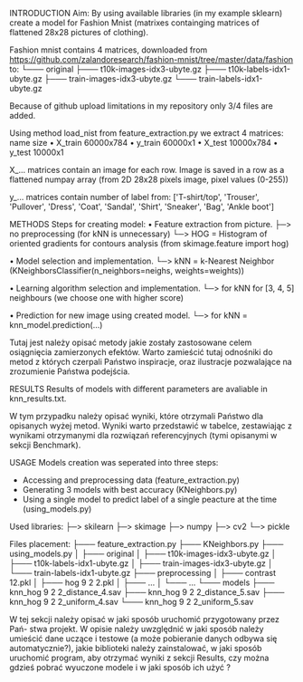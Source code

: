 INTRODUCTION
Aim: By using available libraries (in my example sklearn) create a model for Fashion Mnist (matrixes containging matrices of flattened 28x28 pictures of clothing).

Fashion mnist contains 4 matrices, downloaded from
https://github.com/zalandoresearch/fashion-mnist/tree/master/data/fashion to:
└─── original
     ├─── t10k-images-idx3-ubyte.gz
     ├─── t10k-labels-idx1-ubyte.gz
     ├─── train-images-idx3-ubyte.gz
     └─── train-labels-idx1-ubyte.gz

Because of github upload limitations in my repository only 3/4 files are added.

Using method load_nist from feature_extraction.py we extract 4 matrices:
  name      size
• X_train   60000x784
• y_train   60000x1
• X_test    10000x784
• y_test    10000x1

X_... matrices contain an image for each row.
Image is saved in a row as a flattened numpay array (from 2D 28x28 pixels image, pixel values (0-255))

y_... matrices contain number of label from:
['T-shirt/top', 'Trouser', 'Pullover', 'Dress', 'Coat', 'Sandal', 'Shirt', 'Sneaker', 'Bag', 'Ankle boot']


METHODS
Steps for creating model:
• Feature extraction from picture.
├─> no preprocessing (for kNN is unnecessary)
└─> HOG = Histogram of oriented gradients for contours analysis (from skimage.feature import hog)

• Model selection and implementation.
└─> kNN = k-Nearest Neighbor (KNeighborsClassifier(n_neighbors=neighs, weights=weights))

• Learning algorithm selection and implementation.
└─> for kNN for [3, 4, 5] neighbours (we choose one with higher score)

• Prediction for new image using created model.
└─> for kNN = knn_model.prediction(...)

Tutaj jest należy opisać metody jakie zostały zastosowane celem osiągnięcia
zamierzonych efektów. Warto zamieścić tutaj odnośniki do metod z których czerpali
Państwo inspiracje, oraz ilustracje pozwalające na zrozumienie Państwa podejścia.


RESULTS
Results of models with different parameters are avaliable in knn_results.txt.

W tym przypadku należy opisać wyniki, które otrzymali Państwo dla opisanych
wyżej metod. Wyniki warto przedstawić w tabelce, zestawiając z wynikami otrzymanymi
dla rozwiązań referencyjnych (tymi opisanymi w sekcji Benchmark).


USAGE
Models creation was seperated into three steps:
- Accessing and preprocessing data (feature_extraction.py)
- Generating 3 models with best accuracy (KNeighbors.py)
- Using a single model to predict label of a single peacture at the time (using_models.py)

Used libraries:
├─> skilearn
├─> skimage
├─> numpy
├─> cv2
└─> pickle

Files placement:
├─── feature_extraction.py
├─── KNeighbors.py
├─── using_models.py
│
├─── original
│    ├─── t10k-images-idx3-ubyte.gz
│    ├─── t10k-labels-idx1-ubyte.gz
│    ├─── train-images-idx3-ubyte.gz
│    └─── train-labels-idx1-ubyte.gz
├─── preprocessing
│    ├─── contrast 12.pkl
│    ├─── hog 9 2 2.pkl
│    ├─── ...
│    └─── ...
└─── models
     ├─── knn_hog 9 2 2_distance_4.sav
     ├─── knn_hog 9 2 2_distance_5.sav
     ├─── knn_hog 9 2 2_uniform_4.sav
     └─── knn_hog 9 2 2_uniform_5.sav


W tej sekcji należy opisać w jaki sposób uruchomić przygotowany przez Pań-
stwa projekt. W opisie należy uwzględnić w jaki sposób należy umieścić dane uczące i
testowe (a może pobieranie danych odbywa się automatycznie?), jakie biblioteki należy
zainstalować, w jaki sposób uruchomić program, aby otrzymać wyniki z sekcji Results,
czy można gdzieś pobrać wyuczone modele i w jaki sposób ich użyć ?

